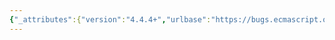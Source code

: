 ```yaml
---
{"_attributes":{"version":"4.4.4+","urlbase":"https://bugs.ecmascript.org/","maintainer":"dherman@mozilla.com"},"bug":{"bug_id":75,"creation_ts":"2011-03-16 12:49:00 -0700","short_desc":"S15.4.4.5 should ensure steps 5 and 6 are executed in correct order","delta_ts":"2012-01-13 15:15:53 -0800","product":"Test262","component":"ECMA-262 Tests","version":"unspecified","rep_platform":"All","op_sys":"All","bug_status":"RESOLVED","resolution":"FIXED","priority":"Normal","bug_severity":"enhancement","everconfirmed":true,"reporter":{"uid":"andrebargull","name":"André Bargull"},"assigned_to":{"uid":"erights","name":"Mark S. Miller"},"cc":"dfugate","long_desc":[{"commentid":161,"comment_count":0,"who":{"uid":"andrebargull","name":"André Bargull"},"bug_when":"2011-03-16 12:49:49 -0700","thetext":"S15.4.4.5_A3.1_T2 tests the execution of step 5 with different objects than strings. However it does not ensure steps 5 and 6 of the algorithm are executed in exactly this order:\n---\n5.  Let sep be ToString(separator).\n6.  If len is zero, return the empty String. \n---\n\nImplementors may try to skip step 5 if the length is zero instead of calling ToString(separator), which may trigger side effects. For example Opera skips step 5 in this case.\n\nSimple test case to cover this scenario:\n---\ntry {\n   var object = {toString: function() {throw \"error\"}};\n   [].join(object);\n   $ERROR('#X.X: var object = {toString: function() {throw \"error\"}}; [].join(object) throw \"error\". Actual: ' + ([].join(object)));\n }\n catch (e) {\n   if (e !== \"error\") {\n      $ERROR('#X.X: var object = {toString: function() {throw \"error\"}}; [].join(object) throw \"error\". Actual: ' + (e));\n   }\n}\n---"},{"commentid":273,"comment_count":1,"who":{"uid":"dfugate","name":"Dave Fugate"},"bug_when":"2011-07-07 08:14:41 -0700","thetext":"Mark, sounds like the test here is valid; just needs to be made a bit more accurate."},{"commentid":602,"comment_count":2,"who":{"uid":"dfugate","name":"Dave Fugate"},"bug_when":"2012-01-13 15:15:53 -0800","thetext":"Done."}]}}
---
```

